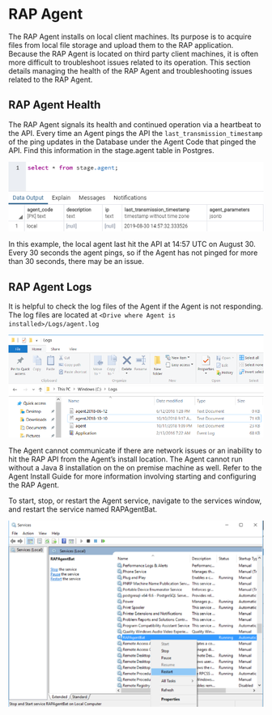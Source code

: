 # RAP Agent

The RAP Agent installs on local client machines. Its purpose is to acquire files from local file storage and upload them to the RAP application. Because the RAP Agent is located on third party client machines, it is often more difficult to troubleshoot issues related to its operation. This section details managing the health of the RAP Agent and troubleshooting issues related to the RAP Agent.

## RAP Agent Health

The RAP Agent signals its health and continued operation via a heartbeat to the API. Every time an Agent pings the API the `last_transmission_timestamp` of the ping updates in the Database under the Agent Code that pinged the API. Find this information in the stage.agent table in Postgres.

![local RAP Agent last\_transmission\_timestamp](../../.gitbook/assets/image%20%28182%29.png)

In this example, the local agent last hit the API at 14:57 UTC on August 30. Every 30 seconds the agent pings, so if the Agent has not pinged for more than 30 seconds, there may be an issue.

## RAP Agent Logs

It is helpful to check the log files of the Agent if the Agent is not responding. The log files are located at `<Drive where Agent is installed>/Logs/agent.log`

![Agent Logs](../../.gitbook/assets/31.png)

The Agent cannot communicate if there are network issues or an inability to hit the RAP API from the Agent’s install location. The Agent cannot run without a Java 8 installation on the on premise machine as well. Refer to the Agent Install Guide for more information involving starting and configuring the RAP Agent.

To start, stop, or restart the Agent service, navigate to the services window, and restart the service named RAPAgentBat.

![Restart RAP Agent](../../.gitbook/assets/32.png)

